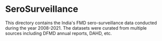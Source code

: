 # SeroSurveillance
This directory contains the India's FMD sero-surveillance data conducted during the year 2008-2021. The datasets were curated from multiple sources including DFMD annual reports, DAHD, etc.
